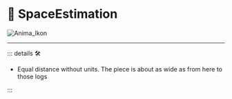 # 💜 <anima>SpaceEstimation </anima>

![Anima_Ikon](/Ikon/Anima_Ikon.png)

---

<!-- =================================================== -->
<!-- =================================================== -->
<!-- =================================================== -->
<!-- =================================================== -->
<!-- =================================================== -->
::: details 🛠

- Equal distance without units. The piece is about as wide as from here to those logs

:::
